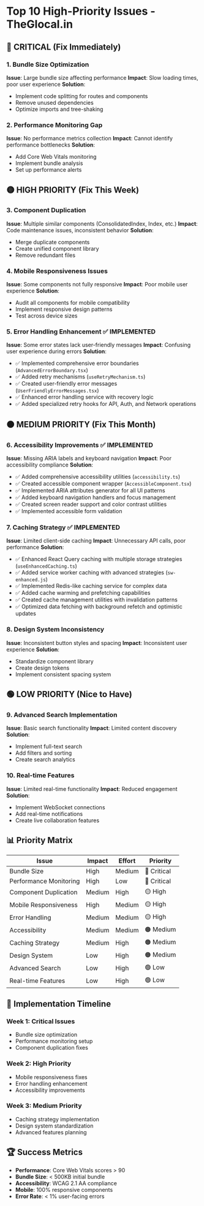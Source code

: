 # Top 10 High-Priority Issues - TheGlocal.in

## 🔴 CRITICAL (Fix Immediately)

### 1. **Bundle Size Optimization**
**Issue**: Large bundle size affecting performance
**Impact**: Slow loading times, poor user experience
**Solution**: 
- Implement code splitting for routes and components
- Remove unused dependencies
- Optimize imports and tree-shaking

### 2. **Performance Monitoring Gap**
**Issue**: No performance metrics collection
**Impact**: Cannot identify performance bottlenecks
**Solution**:
- Add Core Web Vitals monitoring
- Implement bundle analysis
- Set up performance alerts

## 🟡 HIGH PRIORITY (Fix This Week)

### 3. **Component Duplication**
**Issue**: Multiple similar components (ConsolidatedIndex, Index, etc.)
**Impact**: Code maintenance issues, inconsistent behavior
**Solution**:
- Merge duplicate components
- Create unified component library
- Remove redundant files

### 4. **Mobile Responsiveness Issues**
**Issue**: Some components not fully responsive
**Impact**: Poor mobile user experience
**Solution**:
- Audit all components for mobile compatibility
- Implement responsive design patterns
- Test across device sizes

### 5. **Error Handling Enhancement** ✅ IMPLEMENTED
**Issue**: Some error states lack user-friendly messages
**Impact**: Confusing user experience during errors
**Solution**:
- ✅ Implemented comprehensive error boundaries (`AdvancedErrorBoundary.tsx`)
- ✅ Added retry mechanisms (`useRetryMechanism.ts`)
- ✅ Created user-friendly error messages (`UserFriendlyErrorMessages.tsx`)
- ✅ Enhanced error handling service with recovery logic
- ✅ Added specialized retry hooks for API, Auth, and Network operations

## 🟠 MEDIUM PRIORITY (Fix This Month)

### 6. **Accessibility Improvements** ✅ IMPLEMENTED
**Issue**: Missing ARIA labels and keyboard navigation
**Impact**: Poor accessibility compliance
**Solution**:
- ✅ Added comprehensive accessibility utilities (`accessibility.ts`)
- ✅ Created accessible component wrapper (`AccessibleComponent.tsx`)
- ✅ Implemented ARIA attributes generator for all UI patterns
- ✅ Added keyboard navigation handlers and focus management
- ✅ Created screen reader support and color contrast utilities
- ✅ Implemented accessible form validation

### 7. **Caching Strategy** ✅ IMPLEMENTED
**Issue**: Limited client-side caching
**Impact**: Unnecessary API calls, poor performance
**Solution**:
- ✅ Enhanced React Query caching with multiple storage strategies (`useEnhancedCaching.ts`)
- ✅ Added service worker caching with advanced strategies (`sw-enhanced.js`)
- ✅ Implemented Redis-like caching service for complex data
- ✅ Added cache warming and prefetching capabilities
- ✅ Created cache management utilities with invalidation patterns
- ✅ Optimized data fetching with background refetch and optimistic updates

### 8. **Design System Inconsistency**
**Issue**: Inconsistent button styles and spacing
**Impact**: Inconsistent user experience
**Solution**:
- Standardize component library
- Create design tokens
- Implement consistent spacing system

## 🟢 LOW PRIORITY (Nice to Have)

### 9. **Advanced Search Implementation**
**Issue**: Basic search functionality
**Impact**: Limited content discovery
**Solution**:
- Implement full-text search
- Add filters and sorting
- Create search analytics

### 10. **Real-time Features**
**Issue**: Limited real-time functionality
**Impact**: Reduced engagement
**Solution**:
- Implement WebSocket connections
- Add real-time notifications
- Create live collaboration features

## 📊 Priority Matrix

| Issue | Impact | Effort | Priority |
|-------|--------|--------|----------|
| Bundle Size | High | Medium | 🔴 Critical |
| Performance Monitoring | High | Low | 🔴 Critical |
| Component Duplication | Medium | High | 🟡 High |
| Mobile Responsiveness | High | Medium | 🟡 High |
| Error Handling | Medium | Medium | 🟡 High |
| Accessibility | Medium | Medium | 🟠 Medium |
| Caching Strategy | Medium | High | 🟠 Medium |
| Design System | Low | High | 🟠 Medium |
| Advanced Search | Low | High | 🟢 Low |
| Real-time Features | Low | High | 🟢 Low |

## 🎯 Implementation Timeline

### Week 1: Critical Issues
- Bundle size optimization
- Performance monitoring setup
- Component duplication fixes

### Week 2: High Priority
- Mobile responsiveness fixes
- Error handling enhancement
- Accessibility improvements

### Week 3: Medium Priority
- Caching strategy implementation
- Design system standardization
- Advanced features planning

## 🏆 Success Metrics

- **Performance**: Core Web Vitals scores > 90
- **Bundle Size**: < 500KB initial bundle
- **Accessibility**: WCAG 2.1 AA compliance
- **Mobile**: 100% responsive components
- **Error Rate**: < 1% user-facing errors
